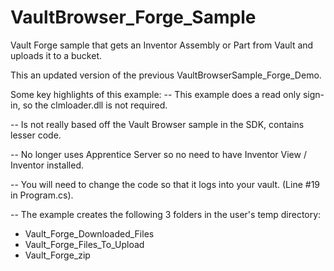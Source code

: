 # VaultBrowser_Forge_Sample
Vault Forge sample that gets an Inventor Assembly or Part from Vault and uploads it to a bucket.

This an updated version of the previous VaultBrowserSample_Forge_Demo. 

Some key highlights of this example:
-- This example does a read only sign-in, so the clmloader.dll is not required.

-- Is not really based off the Vault Browser sample in the SDK, contains lesser code. 

-- No longer uses Apprentice Server so no need to have Inventor View / Inventor installed.

-- You will need to change the code so that it logs into your vault. (Line #19 in Program.cs).

-- The example creates the following 3 folders in the user's temp directory:
   - Vault_Forge_Downloaded_Files
   - Vault_Forge_Files_To_Upload
   - Vault_Forge_zip
